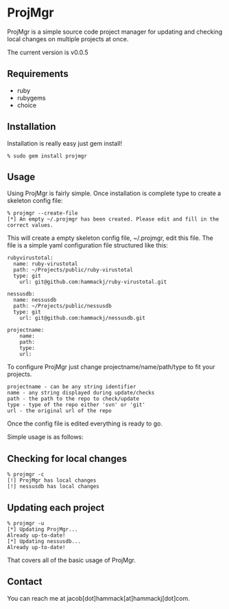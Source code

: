 ProjMgr
===

ProjMgr is a simple source code project manager for updating and checking local changes on multiple projects at once.

The current version is v0.0.5

Requirements
---

* ruby 
* rubygems
* choice

Installation
---
Installation is really easy just gem install!

	% sudo gem install projmgr
	
Usage
---
Using ProjMgr is fairly simple. Once installation is complete type to create a skeleton config file:

	% projmgr --create-file
	[*] An empty ~/.projmgr has been created. Please edit and fill in the correct values.

This will create a empty skeleton config file, ~/.projmgr, edit this file. The file is a simple yaml configuration file structured like this:


	rubyvirustotal: 
	  name: ruby-virustotal
	  path: ~/Projects/public/ruby-virustotal
	  type: git
		url: git@github.com:hammackj/ruby-virustotal.git

	nessusdb:
	  name: nessusdb
	  path: ~/Projects/public/nessusdb
	  type: git
		url: git@github.com:hammackj/nessusdb.git

	projectname: 
		name: 
		path: 
		type: 
		url:

To configure ProjMgr just change projectname/name/path/type to fit your projects. 

	projectname - can be any string identifier
	name - any string displayed during update/checks
	path - the path to the repo to check/update
	type - type of the repo either 'svn' or 'git'
	url - the original url of the repo

Once the config file is edited everything is ready to go. 

Simple usage is as follows:

Checking for local changes
----

	% projmgr -c
	[!] ProjMgr has local changes
	[!] nessusdb has local changes
	

Updating each project
----

	% projmgr -u
	[*] Updating ProjMgr...
	Already up-to-date!
	[*] Updating nessusdb...
	Already up-to-date!

That covers all of the basic usage of ProjMgr.
	
Contact
---
You can reach me at jacob[dot]hammack[at]hammackj[dot]com.
